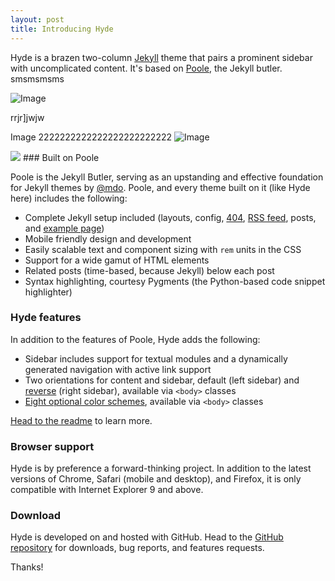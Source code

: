 ```yaml
---
layout: post
title: Introducing Hyde
---
```


Hyde is a brazen two-column [Jekyll](http://jekyllrb.com) theme that pairs a prominent sidebar with uncomplicated content. It's based on [Poole](http://getpoole.com), the Jekyll butler.
smsmsmsms

![Image](https://babylizard.s3-ap-southeast-2.amazonaws.com/Images/QuickTutorial_01.png)



rrjr]jwjw


Image 2222222222222222222222222 ![Image](https://www.google.com/search?q=google&biw=2090&bih=1093&tbm=isch&sxsrf=ALeKk02uupEX3jfEDIAHErfoelVtS-O5tA:1614745238309&source=lnms&sa=X&ved=0ahUKEwjy09PiopPvAhWW9nMBHbNhBioQ_AUIDSgD#imgrc=y1O2nO-LvLIv9M)

<img src="https://github.com/imoisharma/hyde/blob/master/public/QuickTutorial_07.png)">
### Built on Poole

Poole is the Jekyll Butler, serving as an upstanding and effective foundation for Jekyll themes by [@mdo](https://twitter.com/mdo). Poole, and every theme built on it (like Hyde here) includes the following:

* Complete Jekyll setup included (layouts, config, [404](/404), [RSS feed](/atom.xml), posts, and [example page](/about))
* Mobile friendly design and development
* Easily scalable text and component sizing with `rem` units in the CSS
* Support for a wide gamut of HTML elements
* Related posts (time-based, because Jekyll) below each post
* Syntax highlighting, courtesy Pygments (the Python-based code snippet highlighter)

### Hyde features

In addition to the features of Poole, Hyde adds the following:

* Sidebar includes support for textual modules and a dynamically generated navigation with active link support
* Two orientations for content and sidebar, default (left sidebar) and [reverse](https://github.com/poole/lanyon#reverse-layout) (right sidebar), available via `<body>` classes
* [Eight optional color schemes](https://github.com/poole/hyde#themes), available via `<body>` classes

[Head to the readme](https://github.com/poole/hyde#readme) to learn more.

### Browser support

Hyde is by preference a forward-thinking project. In addition to the latest versions of Chrome, Safari (mobile and desktop), and Firefox, it is only compatible with Internet Explorer 9 and above.

### Download

Hyde is developed on and hosted with GitHub. Head to the <a href="https://github.com/poole/hyde">GitHub repository</a> for downloads, bug reports, and features requests.

Thanks!

